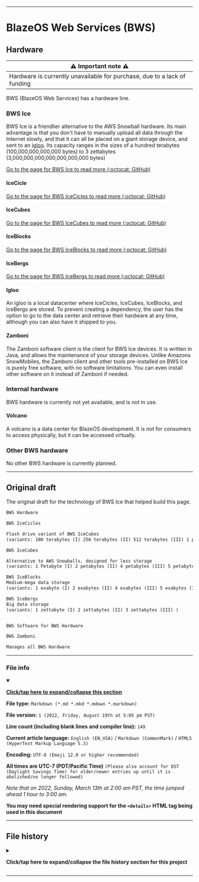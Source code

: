
***

# BlazeOS Web Services (BWS)

## Hardware

| ⚠️ Important note ⚠️ |
|---|
| Hardware is currently unavailable for purchase, due to a lack of funding |

BWS (BlazeOS Web Services) has a hardware line.

### BWS Ice

BWS Ice is a friendlier alternative to the AWS Snowball hardware. Its main advantage is that you don't have to manually upload all data through the Internet slowly, and that it can all be placed on a giant storage device, and sent to an [igloo](#Igloo). Its capacity ranges in the sizes of a hundred terabytes (100,000,000,000,000 bytes) to 3 zettabytes (3,000,000,000,000,000,000,000 bytes)

[Go to the page for BWS Ice to read more (:octocat: GitHub)](https://github.com/seanpm2001/BWS_Hardware_Ice/)

#### IceCicle

[Go to the page for BWS IceCicles to read more (:octocat: GitHub)](https://github.com/seanpm2001/BWS_Icicle/)

#### IceCubes

[Go to the page for BWS IceCubes to read more (:octocat: GitHub)](https://github.com/seanpm2001/BWS_IceCube/)

#### IceBlocks

[Go to the page for BWS IceBlocks to read more (:octocat: GitHub)](https://github.com/seanpm2001/BWS_IceBlocks/)

#### IceBergs

[Go to the page for BWS IceBergs to read more (:octocat: GitHub)](https://github.com/seanpm2001/BWS_IceBergs/)

#### Igloo

An igloo is a local datacenter where IceCicles, IceCubes, IceBlocks, and IceBergs are stored. To prevent creating a dependency, the user has the option to go to the data center and retrieve their hardware at any time, although you can also have it shipped to you.

#### Zamboni

The Zamboni software client is the client for BWS Ice devices. It is written in Java, and allows the maintenance of your storage devices. Unlike Amazons SnowMobiles, the Zamboni client and other tools pre-installed on BWS Ice is purely free software, with no software limitations. You can even install other software on it instead of Zamboni if needed.

### Internal hardware

BWS hardware is currently not yet available, and is not in use.

#### Volcano

A volcano is a data center for BlazeOS development. It is not for consumers to access physically, but it can be accessed virtually.

### Other BWS hardware

No other BWS hardware is currently planned.

***

## Original draft

The original draft for the technology of BWS Ice that helped build this page.

```txt
BWS Hardware

BWS IceCicles

Flash drive variant of BWS IceCubes
(variants: 100 terabytes (I) 256 terabytes (II) 512 terabytes (III) 1 petabyte (IV) )

BWS IceCubes

Alternative to AWS Snowballs, designed for less storage
(variants: 1 Petabyte (I) 2 petabytes (II) 4 petabytes (III) 5 petabytes (IV) 6 petabytes (V) 8 petabytes (VI) 10 petabytes (VII) 12 petabytes (VIII) 16 petabytes (IX) )

BWS IceBlocks
Medium-mega data storage
(variants: 1 exabyte (I) 2 exabytes (II) 4 exabytes (III) 5 exabytes (IV) 6 exabytes (V) 8 exabytes (VI) 10 exabytes (VII) 12 exabytes (VIII) 16 exabytes (IX) )

BWS IceBergs
Big data storage
(variants: 1 zettabyte (I) 2 zettabytes (II) 3 zettabytes (III) )


BWS Software for BWS Hardware

BWS Zamboni

Manages all BWS Hardware
```

***

### File info

<details open><summary><p lang="en"><b><u>Click/tap here to expand/collapse this section</u></b></p></summary>

**File type:** `Markdown (*.md *.mkd *.mdown *.markdown)`

**File version:** `1 (2022, Friday, August 19th at 5:05 pm PST)`

**Line count (including blank lines and compiler line):** `149`

**Current article language:** `English (EN_USA)` / `Markdown (CommonMark)` / `HTML5 (HyperText Markup Language 5.3)`

**Encoding:** `UTF-8 (Emoji 12.0 or higher recommended)`

**All times are UTC-7 (PDT/Pacific Time)** `(Please also account for DST (Daylight Savings Time) for older/newer entries up until it is abolished/no longer followed)`

_Note that on 2022, Sunday, March 13th at 2:00 am PST, the time jumped ahead 1 hour to 3:00 am._

**You may need special rendering support for the `<details>` HTML tag being used in this document**

</details>

***

## File history

<details><summary><p lang="en"><b>Click/tap here to expand/collapse the file history section for this project</b></p></summary>

<details><summary><p lang="en"><b>Version 1 (2022, Friday, August 19th at 5:05 pm PST)</b></p></summary>

**This version was made by:** [`@seanpm2001`](https://github.com/seanpm2001/)

> Changes:

- [x] Started the file
- [x] Added the title section
- [x] Added the `BWS Ice` section
- - [x] Added the `BWS IceCicle` subsection
- - [x] Added the `BWS IceCubes` subsection
- - [x] Added the `BWS IceBlocks` subsection
- - [x] Added the `BWS IceBergs` subsection
- - [x] Added the `BWS Igloo` subsection
- - [x] Added the `BWS Zamboni` subsection
- [x] Added the `Internal hardware` section
- - [x] Added the `Volcano` subsection
- [x] Added the `Other BWS hardware` section
- [x] Added the `Original draft` section
- [x] Added the `file info` section
- [x] Added the `file history` section
- [ ] No other changes in version 1

</details>

</details>

***
